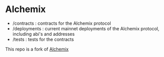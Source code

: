 # Alchemix

- /contracts : contracts for the Alchemix protocol
- /deployments : current mainnet deployments of the Alchemix protocol, including abi's and addresses
- /tests : tests for the contracts

This repo is a fork of [Alchemix](https://github.com/alchemix-finance/alchemix-protocol)
